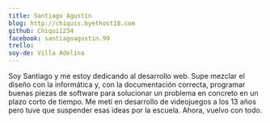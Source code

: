 ```yaml
---
title: Santiago Agustín
blog: http://chiquis.byethost18.com
github: Chiqui1234
facebook: santiagoagustin.99
trello: 
soy-de: Villa Adelina
---
```

Soy Santiago y me estoy dedicando al desarrollo web. Supe mezclar el diseño con la informática y, con la documentación
correcta, programar buenas piezas de software para solucionar un problema en concreto en un plazo corto de tiempo. 
Me metí en desarrollo de videojuegos a los 13 años pero tuve que suspender esas ideas por la escuela. Ahora, vuelvo
con todo.
